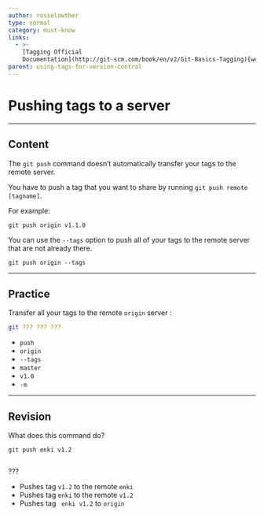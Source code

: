 ```yaml
---
author: rosielowther
type: normal
category: must-know
links:
  - >-
    [Tagging Official
    Documentation](http://git-scm.com/book/en/v2/Git-Basics-Tagging){website}
parent: using-tags-for-version-control
---
```


# Pushing tags to a server


---

## Content

The `git push` command doesn’t automatically transfer your tags to the remote server. 

You have to push a tag that you want to share by running `git push remote [tagname]`. 

For example:

```plain-text
git push origin v1.1.0
```

You can use the `--tags` option to push all of your tags to the remote server that are not already there.

```plain-text
git push origin --tags
```


---

## Practice

Transfer all your tags to the remote  `origin` server :

```bash
git ??? ??? ???
```

- `push`
- `origin`
- `--tags`
- `master`
- `v1.0`
- `-m`


---

## Revision

What does this command do?

```plain-text
git push enki v1.2
 
```

???

- Pushes tag `v1.2` to the remote `enki`
- Pushes tag `enki` to the remote `v1.2`
- Pushes tag ` enki v1.2` to `origin`
 
